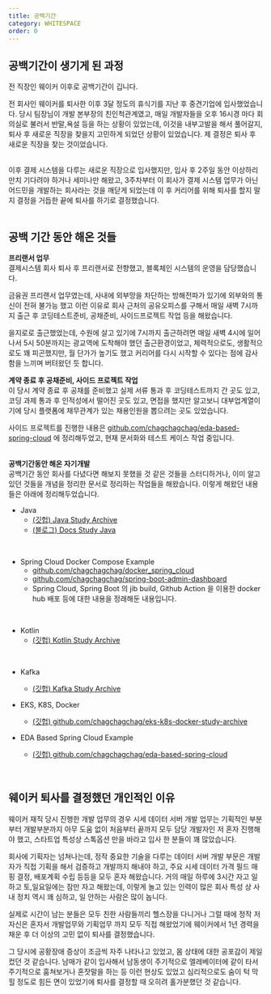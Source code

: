 ```yaml
---
title: 공백기간 
category: WHITESPACE
order: 0
---
```


## 공백기간이 생기게 된 과정
전 직장인 웨이커 이후로 공백기간이 깁니다. 
<br>

전 회사인 웨이커를 퇴사한 이후 3달 정도의 휴식기를 지난 후 중견기업에 입사했었습니다. 당시 팀장님이 개발 본부장의 친인척관계였고, 매일 개발자들을 오후 16시경 마다 회의실로 불러서 반말,욕설 등을 하는 상황이 있었는데, 이것을 내부고발을 해서 풀어갈지, 퇴사 후 새로운 직장을 찾을지 고민하게 되었던 상황이 있었습니다. 제 결정은 퇴사 후 새로운 직장을 찾는 것이었습니다.<BR>
<BR>

이후 결제 시스템을 다루는 새로운 직장으로 입사했지만, 입사 후 2주일 동안 이상하리만치 기다려야 하거나 세미나만 해왔고, 3주차부터 이 회사가 결제 시스템 업무가 아닌 어드민을 개발하는 회사라는 것을 깨닫게 되었는데 이 후 커리어를 위해 퇴사를 할지 말지 결정을 거듭한 끝에 퇴사를 하기로 결정했습니다.<br>
<br>

## 공백 기간 동안 해온 것들
**프리랜서 업무**<br>
결제시스템 회사 퇴사 후 프리랜서로 전향했고, 블록체인 시스템의 운영을 담당했습니다. 

금융권 프리랜서 업무였는데, 사내에 외부망을 차단하는 방해전파가 있기에 외부와의 통신이 전혀 불가능 했고 이런 이유로 회사 근처의 공유오피스를 구해서 매일 새벽 7시까지 출근 후 코딩테스트준비, 공채준비, 사이드프로젝트 작업 등을 해왔습니다. 

을지로로 출근했었는데, 수원에 살고 있기에 7시까지 출근하려면 매일 새벽 4시에 일어나서 5시 50분까지는 광교역에 도착해야 했던 출근환경이었고, 체력적으로도, 생활적으로도 꽤 피곤했지만, 월 단가가 높기도 했고 커리어를 다시 시작할 수 있다는 점에 감사함을 느끼며 버텨왔던 듯 합니다.

**계약 종료 후 공채준비, 사이드 프로젝트 작업**<br>
이 당시 계약 종료 후 공채를 준비했고 실제 서류 통과 후 코딩테스트까지 간 곳도 있고, 코딩 과제 통과 후 인적성에서 떨어진 곳도 있고, 면접을 했지만 알고보니 대부업계열이기에 당시 플랫폼에 채무관계가 있는 채용인원을 뽑으려는 곳도 있었습니다.<br>

사이드 프로젝트를 진행한 내용은 [github.com/chagchagchag/eda-based-spring-cloud](https://github.com/chagchagchag/eda-based-spring-cloud) 에 정리해두었고, 현재 문서화와 테스트 케이스 작업 중입니다.<br>
<br>

**공백기간동안 해온 자기개발**<br>
공백기간 동안 회사를 다녔다면 해보지 못했을 것 같은 것들을 스터디하거나, 이미 알고 있던 것들을 개념을 정리한 문서로 정리하는 작업들을 해왔습니다. 이렇게 해왔던 내용들은 아래에 정리해두었습니다.

- Java
  - [(깃헙) Java Study Archive](https://github.com/chagchagchag/java-study-archive)
  - [(블로그) Docs Study Java](https://chagchagchag.github.io/docs-study-java/)
<br>

- Spring Cloud Docker Compose Example
  - [github.com/chagchagchag/docker_spring_cloud](https://github.com/chagchagchag/docker_spring_cloud)
  - [github.com/chagchagchag/spring-boot-admin-dashboard](https://github.com/chagchagchag/spring-boot-admin-dashboard)
  - Spring Cloud, Spring Boot 의 jib build, Github Action 을 이용한 docker hub 배포 등에 대한 내용을 정래해둔 내용입니다.
<br>

- Kotlin
  - [(깃헙) Kotlin Study Archive](https://github.com/chagchagchag/kotlin-study-archive)
<br>

- Kafka
  - [(깃헙) Kafka Study Archive](https://github.com/chagchagchag/kafka-study-archive/tree/main)

- EKS, K8S, Docker
  - [(깃헙) github.com/chagchagchag/eks-k8s-docker-study-archive](https://github.com/chagchagchag/eks-k8s-docker-study-archive)

- EDA Based Spring Cloud Example
  - [(깃헙) github.com/chagchagchag/eda-based-spring-cloud](https://github.com/chagchagchag/eda-based-spring-cloud)
<br>

## 웨이커 퇴사를 결정했던 개인적인 이유
웨이커 재직 당시 진행한 개발 업무의 경우 시세 데이터 서버 개발 업무는 기획적인 부분부터 개발부분까지 아무 도움 없이 처음부터 끝까지 모두 담당 개발자인 저 혼자 진행해야 했고, 스타트업 특성상 스톡옵션 만을 바라고 입사 한 분들이 꽤 많았습니다. <br>

회사에 기획자는 넘쳐나는데, 정작 중요한 기술을 다루는 데이터 서버 개발 부문은 개발자가 직접 기획을 해서 검증하고 개발까지 해내야 하고, 주요 시세 데이터 가격 필드 매핑 결정, 배포계획 수립 등등을 모두 혼자 해왔습니다. 거의 매일 하루에 3시간 자고 일하고 토,일요일에는 잠만 자고 해왔는데, 이렇게 놀고 있는 인력이 많은 회사 특성 상 사내 정치 역시 꽤 심하고, 일 안하는 사람은 많이 놉니다. <br>

실제로 시간이 남는 분들은 모두 친한 사람들끼리 헬스장을 다니거나 그럴 때에 정작 저 자신은 혼자서 개발업무와 기획업무 까지 모두 직접 해왔었기에 웨이커에서 1년 경력을 채운 후 더 이상의 고민 없이 퇴사를 결정했습니다.<br>

그 당시에 공황장애 증상이 조금씩 자주 나타나고 있었고, 몸 상태에 대한 공포감이 제일 컸던 것 같습니다. 남매가 같이 입사해서 남동생이 주기적으로 엘레베이터에 같이 타서 주기적으로 훔쳐보거나 혼잣말을 하는 등 이런 현상도 있었고 심리적으로도 숨이 턱 막힐 정도로 힘든 면이 있었기에 퇴사를 결정할 때 오히려 홀가분했던 것 같습니다.<br>
<br>

